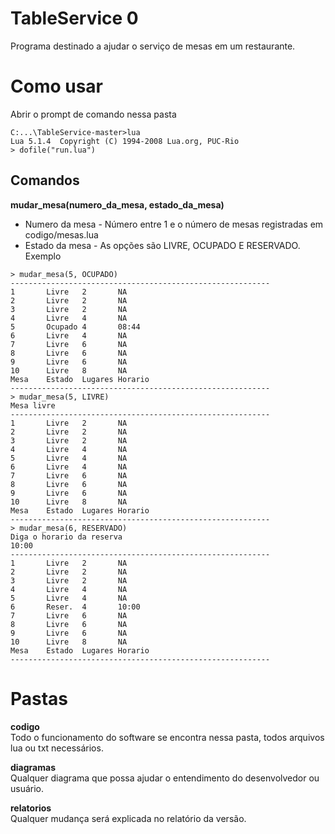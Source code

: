 # TableService 0 #
Programa destinado a ajudar o serviço de mesas em um restaurante.

# Como usar #
Abrir o prompt de comando nessa pasta
```
C:...\TableService-master>lua
Lua 5.1.4  Copyright (C) 1994-2008 Lua.org, PUC-Rio
> dofile("run.lua")
```

## Comandos ##   
__mudar_mesa(numero_da_mesa, estado_da_mesa)__
* Numero da mesa - Número entre 1 e o número de mesas registradas em codigo/mesas.lua
* Estado da mesa - As opções são LIVRE, OCUPADO E RESERVADO.
Exemplo
```
> mudar_mesa(5, OCUPADO)
----------------------------------------------------------
1       Livre   2       NA
2       Livre   2       NA
3       Livre   2       NA
4       Livre   4       NA
5       Ocupado 4       08:44
6       Livre   4       NA
7       Livre   6       NA
8       Livre   6       NA
9       Livre   6       NA
10      Livre   8       NA
Mesa    Estado  Lugares Horario
----------------------------------------------------------
> mudar_mesa(5, LIVRE)
Mesa livre
----------------------------------------------------------
1       Livre   2       NA
2       Livre   2       NA
3       Livre   2       NA
4       Livre   4       NA
5       Livre   4       NA
6       Livre   4       NA
7       Livre   6       NA
8       Livre   6       NA
9       Livre   6       NA
10      Livre   8       NA
Mesa    Estado  Lugares Horario
----------------------------------------------------------
> mudar_mesa(6, RESERVADO)
Diga o horario da reserva
10:00
----------------------------------------------------------
1       Livre   2       NA
2       Livre   2       NA
3       Livre   2       NA
4       Livre   4       NA
5       Livre   4       NA
6       Reser.  4       10:00
7       Livre   6       NA
8       Livre   6       NA
9       Livre   6       NA
10      Livre   8       NA
Mesa    Estado  Lugares Horario
----------------------------------------------------------
```

# Pastas #
__codigo__    
Todo o funcionamento do software se encontra nessa pasta, todos arquivos lua ou txt necessários.

__diagramas__    
Qualquer diagrama que possa ajudar o entendimento do desenvolvedor ou usuário.

__relatorios__    
Qualquer mudança será explicada no relatório da versão.

